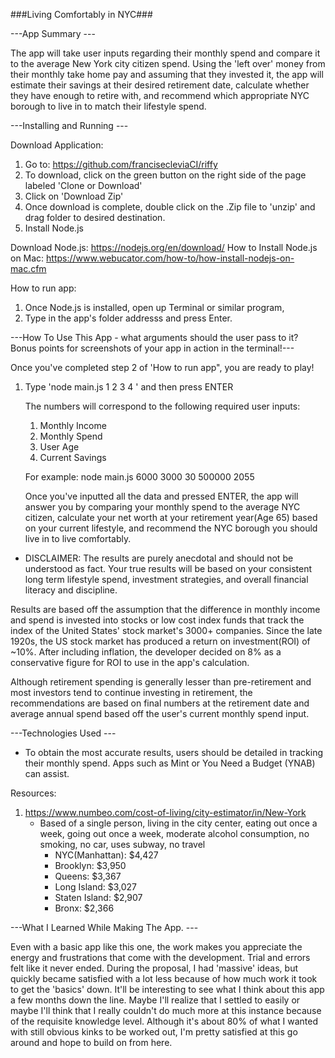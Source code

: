 ###Living Comfortably in NYC###

---App Summary ---


The app will take user inputs regarding their monthly spend and compare it to the average New York city citizen spend. Using the 'left over' money from their monthly take home pay and assuming that they invested it, the app will estimate their savings at their desired retirement date, calculate whether they have enough to retire with, and recommend which appropriate NYC borough to live in to match their lifestyle spend.


---Installing and Running ---

Download Application:
1. Go to: https://github.com/francisecleviaCI/riffy
2. To download, click on the green button on the right side of the page labeled 'Clone or Download'
3. Click on 'Download Zip'
4. Once download is complete, double click on the .Zip file to 'unzip' and drag folder to desired destination.
5. Install Node.js

Download Node.js: https://nodejs.org/en/download/
How to Install Node.js on Mac: https://www.webucator.com/how-to/how-install-nodejs-on-mac.cfm

How to run app:
1. Once Node.js is installed, open up Terminal or similar program, 
2. Type in the app's folder addresss and press Enter.


---How To Use This App - what arguments should the user pass to it? Bonus points for screenshots of your app in action in the terminal!---

Once you've completed step 2 of 'How to run app", you are ready to play!

1. Type 'node main.js 1 2 3 4 ' and then press ENTER

   The numbers will correspond to the following required user inputs:

    1. Monthly Income
    2. Monthly Spend
    3. User Age
    4. Current Savings

    For example: node main.js 6000 3000 30 500000 2055

    Once you've inputted all the data and pressed ENTER, the app will answer you by comparing your monthly
    spend to the average NYC citizen, calculate your net worth at your retirement year(Age 65) based on your
    current lifestyle, and recommend the NYC borough you should live in to live comfortably.

* DISCLAIMER: The results are purely anecdotal and should not be understood as fact. Your true results will be based on your consistent long term lifestyle spend, investment strategies, and overall financial literacy and discipline.

Results are based off the assumption that the difference in monthly income and spend is invested into stocks or low cost index funds that track the index of the United States' stock market's 3000+ companies. Since the late 1920s, the US stock market has produced a return on investment(ROI) of ~10%. After including inflation, the developer decided on 8% as a conservative figure for ROI to use in the app's calculation.

Although retirement spending is generally lesser than pre-retirement and most investors tend to continue investing in retirement, the recommendations are based on final numbers at the retirement date and average annual spend based off the user's current monthly spend input.


---Technologies Used ---

* To obtain the most accurate results, users should be detailed in tracking their monthly spend. Apps such as Mint or You Need a Budget (YNAB) can assist.


Resources:

1. https://www.numbeo.com/cost-of-living/city-estimator/in/New-York
    - Based of a single person, living in the city center, eating out once a week, going out once a week,
    moderate alcohol consumption, no smoking, no car, uses subway, no travel
        - NYC(Manhattan): $4,427
        - Brooklyn: $3,950
        - Queens: $3,367
        - Long Island: $3,027
        - Staten Island: $2,907
        - Bronx: $2,366


---What I Learned While Making The App. ---

Even with a basic app like this one, the work makes you appreciate the energy and frustrations that come with
the development. Trial and errors felt like it never ended. During the proposal, I had 'massive' ideas,
but quickly became satisfied with a lot less because of how much work it took to get the 'basics' down. It'll
be interesting to see what I think about this app a few months down the line. Maybe I'll realize that I settled
to easily or maybe I'll think that I really couldn't do much more at this instance because of the requisite 
knowledge level. Although it's about 80% of what I wanted with still obvious kinks to be worked out, I'm
pretty satisfied at this go around and hope to build on from here.
